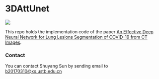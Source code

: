 # 3DAttUnet

![](https://ellis.oss-cn-beijing.aliyuncs.com/img/20200929140137.png)

This repo holds the implementation code of the paper [An Effective Deep Neural Network for Lung Lesions Segmentation of COVID-19 from CT Images]().


### Contact
You can contact Shuyang Sun by sending email to b20170310@xs.ustb.edu.cn